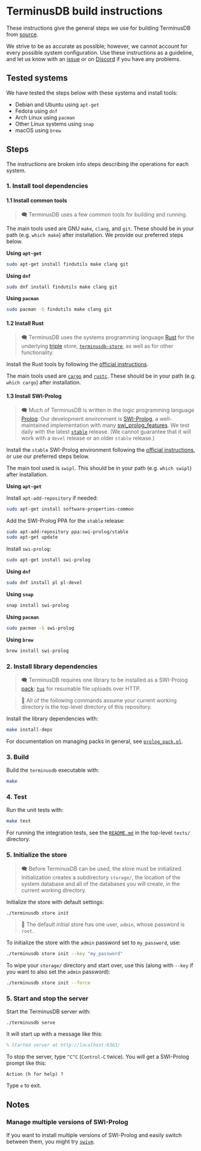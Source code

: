 # TerminusDB build instructions

These instructions give the general steps we use for building TerminusDB from
[source][].

We strive to be as accurate as possible; however, we cannot account for every
possible system configuration. Use these instructions as a guideline, and let us
know with an [issue][] or on [Discord][] if you have any problems.

[source]: https://github.com/terminusdb/terminusdb
[issue]: https://github.com/terminusdb/terminusdb/issues
[Discord]: https://discord.gg/yTJKAma

## Tested systems

We have tested the steps below with these systems and install tools:

* Debian and Ubuntu using `apt-get`
* Fedora using `dnf`
* Arch Linux using `pacman`
* Other Linux systems using `snap`
* macOS using `brew`

## Steps

The instructions are broken into steps describing the operations for each
system.

### 1. Install tool dependencies

#### 1.1 Install common tools

> :left_speech_bubble: TerminusDB uses a few common tools for building and
> running.

The main tools used are GNU `make`, `clang`, and `git`. These should be in your
path (e.g. `which make`) after installation. We provide our preferred steps
below.

**Using `apt-get`**

```sh
sudo apt-get install findutils make clang git
```

**Using `dnf`**

```sh
sudo dnf install findutils make clang git
```

**Using `pacman`**

```sh
sudo pacman -S findutils make clang git
```

#### 1.2 Install Rust

> :left_speech_bubble: TerminusDB uses the systems programming language [Rust][]
> for the underlying [triple][] store, [`terminusdb-store`][store], as well as
> for other functionality.

[Rust]: https://www.rust-lang.org/
[triple]: https://en.wikipedia.org/wiki/Semantic_triple
[store]: https://github.com/terminusdb/terminusdb-store

Install the Rust tools by following the [official instructions][rust_install].

[rust_install]: https://www.rust-lang.org/tools/install

The main tools used are [`cargo`][cargo] and [`rustc`][rustc]. These should be
in your path (e.g. `which cargo`) after installation.

[cargo]: https://doc.rust-lang.org/cargo/
[rustc]: https://doc.rust-lang.org/rustc/

#### 1.3 Install SWI-Prolog

> :left_speech_bubble: Much of TerminusDB is written in the logic programming
> language [Prolog][prolog]. Our development environment is
> [SWI-Prolog][swi_prolog], a well-maintained implementation with many
> [swi_prolog_features][]. We test daily with the latest
> [`stable`][swi_prolog_stable] release. (We cannot guarantee that it will work
> with a `devel` release or an older `stable` release.)

[prolog]: https://en.wikipedia.org/wiki/Prolog
[swi_prolog]: https://www.swi-prolog.org/
[swi_prolog_features]: https://www.swi-prolog.org/features.html
[swi_prolog_stable]: https://www.swi-prolog.org/download/stable

Install the `stable` SWI-Prolog environment following the [official
instructions][swi_prolog_install], or use our preferred steps below.

The main tool used is `swipl`. This should be in your path (e.g. `which swipl`)
after installation.

[swi_prolog_install]: https://www.swi-prolog.org/Download.html

**Using `apt-get`**

Install `apt-add-repository` if needed:

```sh
sudo apt-get install software-properties-common
```

Add the SWI-Prolog PPA for the `stable` release:

```sh
sudo apt-add-repository ppa:swi-prolog/stable
sudo apt-get update
```

Install `swi-prolog`:

```sh
sudo apt-get install swi-prolog
```

**Using `dnf`**

```sh
sudo dnf install pl pl-devel
```

**Using `snap`**

```sh
snap install swi-prolog
```

**Using `pacman`**

```sh
sudo pacman -S swi-prolog
```

**Using `brew`**

```sh
brew install swi-prolog
```

### 2. Install library dependencies

> :left_speech_bubble: TerminusDB requires one library to be installed as a
> SWI-Prolog [pack][]: [`tus`][tus] for resumable file uploads over HTTP.

[pack]: https://www.swi-prolog.org/pack/list
[tus]: https://github.com/terminusdb/tus

> :memo: All of the following commands assume your current working directory is
> the top-level directory of this repository.

Install the library dependencies with:

```sh
make install-deps
```

For documentation on managing packs in general, see
[`prolog_pack.pl`][prolog_pack].

[prolog_pack]: https://www.swi-prolog.org/pldoc/doc/_SWI_/library/prolog_pack.pl

### 3. Build

Build the `terminusdb` executable with:

```sh
make
```

### 4. Test

Run the unit tests with:

```sh
make test
```

For running the integration tests, see the [`README.md`][integration_tests] in
the top-level `tests/` directory.

[integration_tests]: ../tests/README.md

### 5. Initialize the store

> :left_speech_bubble: Before TerminusDB can be used, the store must be
> initialized. Initialization creates a subdirectory `storage/`, the location of
> the system database and all of the databases you will create, in the current
> working directory.

Initialize the store with default settings:

```sh
./terminusdb store init
```

> :memo: The default initial store has one user, `admin`, whose password is
> `root`.

To initialize the store with the `admin` password set to `my_password`, use:

```sh
./terminusdb store init --key "my_password"
```

To wipe your `storage/` directory and start over, use this (along with `--key`
if you want to also set the `admin` password):

```sh
./terminusdb store init --force
```

### 5. Start and stop the server

Start the TerminusDB server with:

```
./terminusdb serve
```

It will start up with a message like this:

```prolog
% Started server at http://localhost:6363/
```

To stop the server, type `^C^C` (`Control-C` twice). You will get a SWI-Prolog
prompt like this:

```
Action (h for help) ?
```

Type `e` to exit.

## Notes

### Manage multiple versions of SWI-Prolog

If you want to install multiple versions of SWI-Prolog and easily switch between
them, you might try [`swivm`][swivm].

[swivm]: https://github.com/fnogatz/swivm
